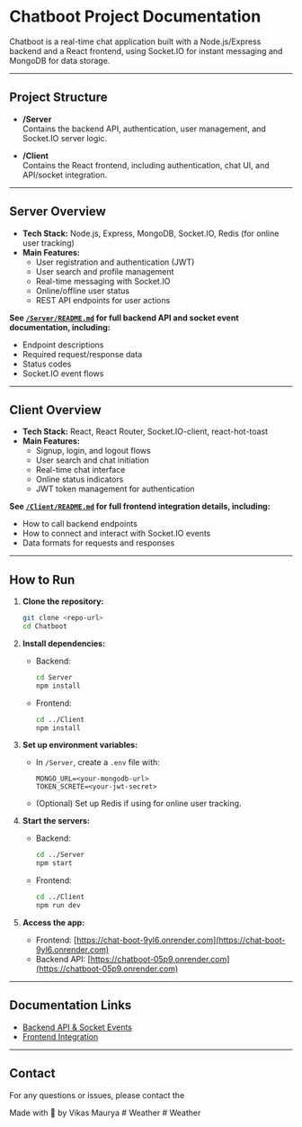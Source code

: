 # Chatboot Project Documentation

Chatboot is a real-time chat application built with a Node.js/Express backend and a React frontend, using Socket.IO for instant messaging and MongoDB for data storage.

---

## Project Structure

- **/Server**  
  Contains the backend API, authentication, user management, and Socket.IO server logic.

- **/Client**  
  Contains the React frontend, including authentication, chat UI, and API/socket integration.

---

## Server Overview

- **Tech Stack:** Node.js, Express, MongoDB, Socket.IO, Redis (for online user tracking)
- **Main Features:**
  - User registration and authentication (JWT)
  - User search and profile management
  - Real-time messaging with Socket.IO
  - Online/offline user status
  - REST API endpoints for user actions

**See [`/Server/README.md`](./Server/README.md) for full backend API and socket event documentation, including:**
- Endpoint descriptions
- Required request/response data
- Status codes
- Socket.IO event flows

---

## Client Overview

- **Tech Stack:** React, React Router, Socket.IO-client, react-hot-toast
- **Main Features:**
  - Signup, login, and logout flows
  - User search and chat initiation
  - Real-time chat interface
  - Online status indicators
  - JWT token management for authentication

**See [`/Client/README.md`](./Client/README.md) for full frontend integration details, including:**
- How to call backend endpoints
- How to connect and interact with Socket.IO events
- Data formats for requests and responses

---

## How to Run

1. **Clone the repository:**
    ```sh
    git clone <repo-url>
    cd Chatboot
    ```

2. **Install dependencies:**
    - Backend:
      ```sh
      cd Server
      npm install
      ```
    - Frontend:
      ```sh
      cd ../Client
      npm install
      ```

3. **Set up environment variables:**
    - In `/Server`, create a `.env` file with:
      ```
      MONGO_URL=<your-mongodb-url>
      TOKEN_SCRETE=<your-jwt-secret>
      ```
    - (Optional) Set up Redis if using for online user tracking.

4. **Start the servers:**
    - Backend:
      ```sh
      cd ../Server
      npm start
      ```
    - Frontend:
      ```sh
      cd ../Client
      npm run dev
      ```

5. **Access the app:**
    - Frontend: [https://chat-boot-9yl6.onrender.com](https://chat-boot-9yl6.onrender.com)
    - Backend API: [https://chatboot-05p9.onrender.com](https://chatboot-05p9.onrender.com)

---

## Documentation Links

- [Backend API & Socket Events](./Server/README.md)
- [Frontend Integration](./Client/README.md)

---

## Contact

For any questions or issues, please contact the

Made with 🚩 by Vikas Maurya
#   W e a t h e r  
 #   W e a t h e r  
 